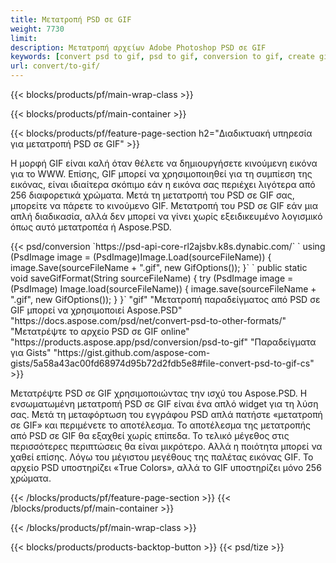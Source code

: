 ```yaml
---
title: Μετατροπή PSD σε GIF
weight: 7730
limit: 
description: Μετατροπή αρχείων Adobe Photoshop PSD σε GIF
keywords: [convert psd to gif, psd to gif, conversion to gif, create gif from psd, print psd as gif]
url: convert/to-gif/
---
```


{{< blocks/products/pf/main-wrap-class >}}

{{< blocks/products/pf/main-container >}}

{{< blocks/products/pf/feature-page-section h2="Διαδικτυακή υπηρεσία για μετατροπή PSD σε GIF" >}}
<p>Η μορφή GIF είναι καλή όταν θέλετε να δημιουργήσετε κινούμενη εικόνα για το WWW. Επίσης, GIF μπορεί να χρησιμοποιηθεί για τη συμπίεση της εικόνας, είναι ιδιαίτερα σκόπιμο εάν η εικόνα σας περιέχει λιγότερα από 256 διαφορετικά χρώματα. Μετά τη μετατροπή του PSD σε GIF σας, μπορείτε να πάρετε το κινούμενο GIF. Μετατροπή του PSD σε GIF εάν μια απλή διαδικασία, αλλά δεν μπορεί να γίνει χωρίς εξειδικευμένο λογισμικό όπως αυτό μετατροπέα ή Aspose.PSD.</p>
{{< psd/conversion `https://psd-api-core-rl2ajsbv.k8s.dynabic.com/` 
`    using (PsdImage image = (PsdImage)Image.Load(sourceFileName))
    {
        image.Save(sourceFileName + ".gif",  new GifOptions());
    }` 
	`    public static void saveGifFormat(String sourceFileName) {
        try (PsdImage image = (PsdImage) Image.load(sourceFileName)) {
            image.save(sourceFileName + ".gif", new GifOptions());
        }
    }` 
"gif" 
"Μετατροπή παραδείγματος από PSD σε GIF μπορεί να χρησιμοποιεί Aspose.PSD"  "https://docs.aspose.com/psd/net/convert-psd-to-other-formats/" 
"Μετατρέψτε το αρχείο PSD σε GIF online" "https://products.aspose.app/psd/conversion/psd-to-gif" 
"Παραδείγματα για Gists" "https://gist.github.com/aspose-com-gists/5a58a43ac00fd68974d95b72d2fdb5e8#file-convert-psd-to-gif-cs" >}}
<p>Μετατρέψτε PSD σε GIF χρησιμοποιώντας την ισχύ του Aspose.PSD. Η ενσωματωμένη μετατροπή PSD σε GIF είναι ένα απλό widget για τη λύση σας. Μετά τη μεταφόρτωση του εγγράφου PSD απλά πατήστε «μετατροπή σε GIF» και περιμένετε το αποτέλεσμα. Το αποτέλεσμα της μετατροπής από PSD σε GIF θα εξαχθεί χωρίς επίπεδα. Το τελικό μέγεθος στις περισσότερες περιπτώσεις θα είναι μικρότερο. Αλλά η ποιότητα μπορεί να χαθεί επίσης. Λόγω του μέγιστου μεγέθους της παλέτας εικόνας GIF. Το αρχείο PSD υποστηρίζει «True Colors», αλλά το GIF υποστηρίζει μόνο 256 χρώματα. </p>
{{< /blocks/products/pf/feature-page-section >}}
{{< /blocks/products/pf/main-container >}}


{{< /blocks/products/pf/main-wrap-class >}}

{{< blocks/products/products-backtop-button >}}
{{< psd/tize >}}

